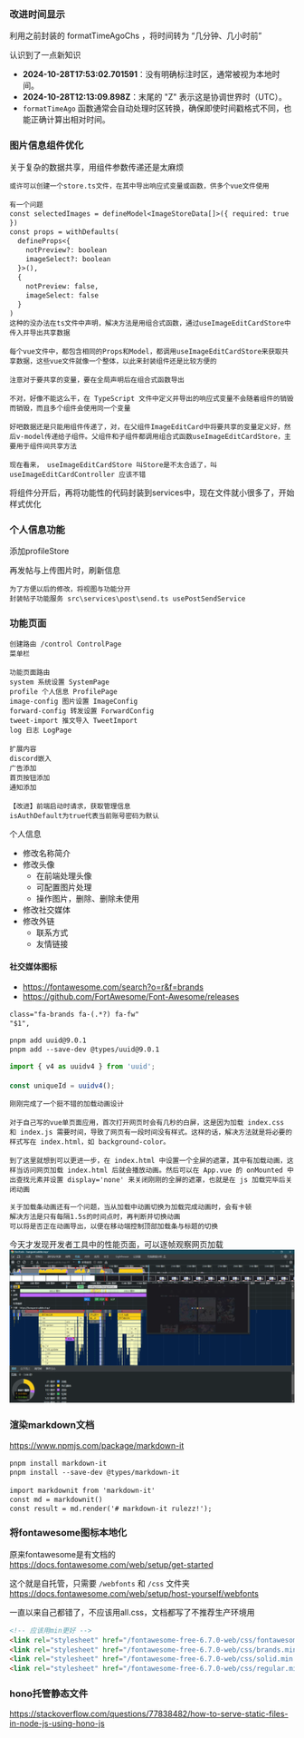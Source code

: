 ### 改进时间显示
利用之前封装的 formatTimeAgoChs ，将时间转为 “几分钟、几小时前”

认识到了一点新知识
   - **2024-10-28T17:53:02.701591**：没有明确标注时区，通常被视为本地时间。
   - **2024-10-28T12:13:09.898Z**：末尾的 "Z" 表示这是协调世界时（UTC）。
   - `formatTimeAgo` 函数通常会自动处理时区转换，确保即使时间戳格式不同，也能正确计算出相对时间。

### 图片信息组件优化
关于复杂的数据共享，用组件参数传递还是太麻烦
```
或许可以创建一个store.ts文件，在其中导出响应式变量或函数，供多个vue文件使用

有一个问题
const selectedImages = defineModel<ImageStoreData[]>({ required: true })
const props = withDefaults(
  defineProps<{
    notPreview?: boolean
    imageSelect?: boolean
  }>(),
  {
    notPreview: false,
    imageSelect: false
  }
)
这种的没办法在ts文件中声明，解决方法是用组合式函数，通过useImageEditCardStore中传入并导出共享数据

每个vue文件中，都包含相同的Props和Model，都调用useImageEditCardStore来获取共享数据，这些vue文件就像一个整体，以此来封装组件还是比较方便的

注意对于要共享的变量，要在全局声明后在组合式函数导出

不对，好像不能这么干，在 TypeScript 文件中定义并导出的响应式变量不会随着组件的销毁而销毁，而且多个组件会使用同一个变量

好吧数据还是只能用组件传递了，对，在父组件ImageEditCard中将要共享的变量定义好，然后v-model传递给子组件。父组件和子组件都调用组合式函数useImageEditCardStore，主要用于组件间共享方法

现在看来， useImageEditCardStore 叫Store是不太合适了，叫 useImageEditCardController 应该不错
```

将组件分开后，再将功能性的代码封装到services中，现在文件就小很多了，开始样式优化



### 个人信息功能
添加profileStore

再发帖与上传图片时，刷新信息
```
为了方便以后的修改，将视图与功能分开
封装帖子功能服务 src\services\post\send.ts usePostSendService
```

### 功能页面
```
创建路由 /control ControlPage
菜单栏 

功能页面路由
system 系统设置 SystemPage
profile 个人信息 ProfilePage
image-config 图片设置 ImageConfig
forward-config 转发设置 ForwardConfig
tweet-import 推文导入 TweetImport
log 日志 LogPage

扩展内容
discord嵌入
广告添加
首页按钮添加
通知添加

【改进】前端启动时请求，获取管理信息
isAuthDefault为true代表当前账号密码为默认
```

个人信息
- 修改名称简介
- 修改头像
	- 在前端处理头像
	- 可配置图片处理
	- 操作图片，删除、删除未使用
- 修改社交媒体
- 修改外链
	- 联系方式
	- 友情链接

#### 社交媒体图标
- https://fontawesome.com/search?o=r&f=brands
- https://github.com/FortAwesome/Font-Awesome/releases
```
class="fa-brands fa-(.*?) fa-fw"
"$1",
```

```
pnpm add uuid@9.0.1
pnpm add --save-dev @types/uuid@9.0.1
```

```javascript
import { v4 as uuidv4 } from 'uuid';

const uniqueId = uuidv4();
```


```
刚刚完成了一个挺不错的加载动画设计

对于自己写的vue单页面应用，首次打开网页时会有几秒的白屏，这是因为加载 index.css 和 index.js 需要时间，导致了网页有一段时间没有样式。这样的话，解决方法就是将必要的样式写在 index.html，如 background-color。

到了这里就想到可以更进一步，在 index.html 中设置一个全屏的遮罩，其中有加载动画，这样当访问网页加载 index.html 后就会播放动画。然后可以在 App.vue 的 onMounted 中出查找元素并设置 display='none' 来关闭刚刚的全屏的遮罩，也就是在 js 加载完毕后关闭动画
```

```
关于加载条动画还有一个问题，当从加载中动画切换为加载完成动画时，会有卡顿
解决方法是只有每隔1.5s的时间点时，再判断并切换动画
可以将是否正在动画导出，以便在移动端控制顶部加载条与标题的切换
```

今天才发现开发者工具中的性能页面，可以逐帧观察网页加载
![](assets/Pasted%20image%2020241117181047.png)


### 渲染markdown文档
https://www.npmjs.com/package/markdown-it

```
pnpm install markdown-it
pnpm install --save-dev @types/markdown-it

import markdownit from 'markdown-it'
const md = markdownit()
const result = md.render('# markdown-it rulezz!');
```

### 将fontawesome图标本地化
原来fontawesome是有文档的
https://docs.fontawesome.com/web/setup/get-started

这个就是自托管，只需要 `/webfonts` 和 `/css` 文件夹
https://docs.fontawesome.com/web/setup/host-yourself/webfonts

一直以来自己都错了，不应该用all.css，文档都写了不推荐生产环境用
```html
<!-- 应该用min更好 -->
<link rel="stylesheet" href="/fontawesome-free-6.7.0-web/css/fontawesome.min.css">
<link rel="stylesheet" href="/fontawesome-free-6.7.0-web/css/brands.min.css">
<link rel="stylesheet" href="/fontawesome-free-6.7.0-web/css/solid.min.css">
<link rel="stylesheet" href="/fontawesome-free-6.7.0-web/css/regular.min.css">
```


### hono托管静态文件 
https://stackoverflow.com/questions/77838482/how-to-serve-static-files-in-node-js-using-hono-js
